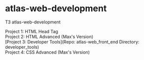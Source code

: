 # atlas-web-development
T3 atlas-web-development

Project 1: HTML Head Tag <br>
Project 2: HTML Advanced (Max's Version) <br>
[Project 3: Developer Tools](Repo: atlas-web_front_end Directory: developer_tools) <br>
Project 4: CSS Advanced (Max's Version) <br>

